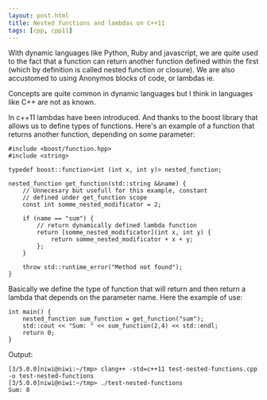 ```yaml
---
layout: post.html
title: Nested functions and lambdas on C++11
tags: [cpp, cpp11]
---
```


With dynamic languages like Python, Ruby and javascript, we are quite used to the fact that a function can return another function defined within the first (which by definition is called nested function or closure). We are also accustomed to using Anonymos blocks of code, or lambdas ie. 

Concepts are quite common in dynamic languages but I think in languages like C++ are not as known.

In c++11 lambdas have been introduced. And thanks to the boost library that allows us to define types of functions. Here's an example of a function that returns another function, depending on some parameter:

~~~ { cpp }
#include <boost/function.hpp>
#include <string>

typedef boost::function<int (int x, int y)> nested_function;

nested_function get_function(std::string &&name) {
    // Unnecesary but usefull for this example, constant
    // defined under get_function scope
    const int somme_nested_modificator = 2;

    if (name == "sum") {
        // return dynamically defined lambda function
        return [somme_nested_modificator](int x, int y) {
            return somme_nested_modificator + x + y;
        };
    }

    throw std::runtime_error("Method not found");
}
~~~

Basically we define the type of function that will return and then return a lambda that depends on the parameter name. Here the example of use:

~~~ { cpp }
int main() {
    nested_function sum_function = get_function("sum");
    std::cout << "Sum: " << sum_function(2,4) << std::endl;
    return 0;
}
~~~

Output:

~~~
[3/5.0.0]niwi@niwi:~/tmp> clang++ -std=c++11 test-nested-functions.cpp -o test-nested-functions     
[3/5.0.0]niwi@niwi:~/tmp> ./test-nested-functions 
Sum: 8
~~~
